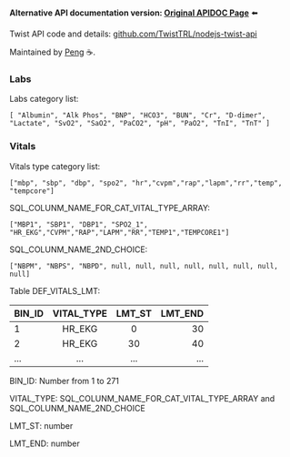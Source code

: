 
**Alternative API documentation version: [Original APIDOC Page](/../../api)** ⬅️

Twist API code and details:  [github.com/TwistTRL/nodejs-twist-api](https://github.com/TwistTRL/nodejs-twist-api) 


Maintained by [Peng](https://github.com/pzeng123) ☕.


### Labs

Labs category list:

`[
    "Albumin",
    "Alk Phos",
    "BNP",
    "HCO3",
    "BUN",
    "Cr",
    "D-dimer",
    "Lactate",
    "SvO2",
    "SaO2",
    "PaCO2",
    "pH",
    "PaO2",
    "TnI",
    "TnT"
]
`
### Vitals
Vitals type category list:

`["mbp", "sbp", "dbp", "spo2", "hr","cvpm","rap","lapm","rr","temp", "tempcore"]`


SQL_COLUNM_NAME_FOR_CAT_VITAL_TYPE_ARRAY:

`["MBP1", "SBP1", "DBP1", "SPO2_1", "HR_EKG","CVPM","RAP","LAPM","RR","TEMP1","TEMPCORE1"]`

SQL_COLUNM_NAME_2ND_CHOICE:

`["NBPM", "NBPS", "NBPD", null, null, null, null, null, null, null, null]`

Table DEF_VITALS_LMT: 

| BIN_ID | VITAL_TYPE| LMT_ST | LMT_END 
|---- |:-----:| :-----:|----:|
| 1|HR_EKG| 0|   30
| 2|HR_EKG|30|   40
|...|...|...|...


BIN_ID: Number from 1 to 271

VITAL_TYPE: SQL_COLUNM_NAME_FOR_CAT_VITAL_TYPE_ARRAY and SQL_COLUNM_NAME_2ND_CHOICE

LMT_ST: number

LMT_END: number